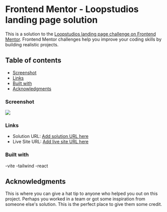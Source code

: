 # Frontend Mentor - Loopstudios landing page solution

This is a solution to the [Loopstudios landing page challenge on Frontend Mentor](https://www.frontendmentor.io/challenges/loopstudios-landing-page-N88J5Onjw). Frontend Mentor challenges help you improve your coding skills by building realistic projects. 

## Table of contents

  - [Screenshot](#screenshot)
  - [Links](#links)
  - [Built with](#built-with)
- [Acknowledgments](#acknowledgments)



### Screenshot

![](./screenshot.png)


### Links

- Solution URL: [Add solution URL here](https://github.com/jigsaw1270/Loopstudio)
- Live Site URL: [Add live site URL here](https://your-live-site-url.com)


### Built with

-vite
-tailwind
-react




## Acknowledgments

This is where you can give a hat tip to anyone who helped you out on this project. Perhaps you worked in a team or got some inspiration from someone else's solution. This is the perfect place to give them some credit.

